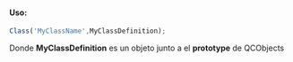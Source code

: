#### Uso:

```javascript
Class('MyClassName',MyClassDefinition);
```

Donde **MyClassDefinition** es un objeto junto a el **prototype** de QCObjects
